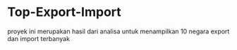 # Top-Export-Import
proyek ini merupakan hasil dari analisa untuk menampilkan 10 negara export dan import terbanyak
